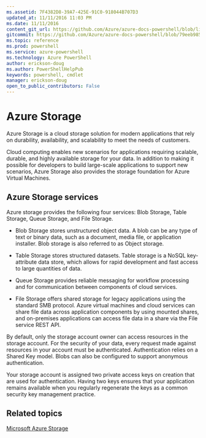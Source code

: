 ```yaml
---
ms.assetid: 7F4382D8-39A7-425E-91C0-918044B707D3
updated_at: 11/11/2016 11:03 PM
ms.date: 11/11/2016
content_git_url: https://github.com/Azure/azure-docs-powershell/blob/live/azureps-cmdlets-docs/Storage/index.md
gitcommit: https://github.com/Azure/azure-docs-powershell/blob/79eeb985ea480979357fb4695832a0c3d29a48bf/azureps-cmdlets-docs/Storage/index.md
ms.topic: reference
ms.prod: powershell
ms.service: azure-powershell
ms.technology: Azure PowerShell
author: erickson-doug
ms.author: PowerShellHelpPub
keywords: powershell, cmdlet
manager: erickson-doug
open_to_public_contributors: False
---
```


# Azure Storage

Azure Storage is a cloud storage solution for modern applications that rely on durability, availability, and scalability to meet the needs of customers.

Cloud computing enables new scenarios for applications requiring scalable, durable, and highly available storage for your data.
In addition to making it possible for developers to build large-scale applications to support new scenarios, Azure Storage also provides the storage foundation for Azure Virtual Machines.

## Azure Storage services

Azure storage provides the following four services: Blob Storage, Table Storage, Queue Storage, and File Storage.

* Blob Storage stores unstructured object data.
A blob can be any type of text or binary data, such as a document, media file, or application installer.
Blob storage is also referred to as Object storage.

* Table Storage stores structured datasets.
Table storage is a NoSQL key-attribute data store, which allows for rapid development and fast access to large quantities of data.

* Queue Storage provides reliable messaging for workflow processing and for communication between components of cloud services.

* File Storage offers shared storage for legacy applications using the standard SMB protocol.
Azure virtual machines and cloud services can share file data across application components by using mounted shares, and on-premises applications can access file data in a share via the File service REST API.

By default, only the storage account owner can access resources in the storage account.
For the security of your data, every request made against resources in your account must be authenticated.
Authentication relies on a Shared Key model.
Blobs can also be configured to support anonymous authentication.

Your storage account is assigned two private access keys on creation that are used for authentication.
Having two keys ensures that your application remains available when you regularly regenerate the keys as a common security key management practice.

## Related topics

[Microsoft Azure Storage](https://azure.microsoft.com/en-us/services/storage/)
